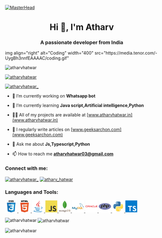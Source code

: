 [![MasterHead](https://wallpapercave.com/wp/wp7080156.jpg)](https://www.atharvhatwar.in)
<h1 align="center">Hi 👋, I'm Atharv</h1>
<h3 align="center">A passionate developer from India</h3>
img align="right" alt="Coding" width="400" src="https://media.tenor.com/-UygBh3nnfEAAAAC/coding.gif"

<p align="left"> <img src="https://komarev.com/ghpvc/?username=atharvhatwar&label=Profile%20views&color=0e75b6&style=flat" alt="atharvhatwar" /> </p>

<p align="left"> <a href="https://github.com/ryo-ma/github-profile-trophy"><img src="https://github-profile-trophy.vercel.app/?username=atharvhatwar" alt="atharvhatwar" /></a> </p>

<p align="left"> <a href="https://twitter.com/atharvhatwar_" target="blank"><img src="https://img.shields.io/twitter/follow/atharvhatwar_?logo=twitter&style=for-the-badge" alt="atharvhatwar_" /></a> </p>

- 🔭 I’m currently working on **Whatsapp bot**

- 🌱 I’m currently learning **Java script,Artificial intelligence,Python**

- 👨‍💻 All of my projects are available at [www.atharvhatwar.in](www.atharvhatwar.in)

- 📝 I regularly write articles on [www.geeksarchon.com](www.geeksarchon.com)

- 💬 Ask me about **Js,Typescript,Python**

- 📫 How to reach me **atharvhatwar03@gmail.com**

<h3 align="left">Connect with me:</h3>
<p align="left">
<a href="https://twitter.com/atharvhatwar_" target="blank"><img align="center" src="https://raw.githubusercontent.com/rahuldkjain/github-profile-readme-generator/master/src/images/icons/Social/twitter.svg" alt="atharvhatwar_" height="30" width="40" /></a>
<a href="https://instagram.com/atharv_hatwar" target="blank"><img align="center" src="https://raw.githubusercontent.com/rahuldkjain/github-profile-readme-generator/master/src/images/icons/Social/instagram.svg" alt="atharv_hatwar" height="30" width="40" /></a>
</p>

<h3 align="left">Languages and Tools:</h3>
<p align="left"> <a href="https://www.w3schools.com/css/" target="_blank" rel="noreferrer"> <img src="https://raw.githubusercontent.com/devicons/devicon/master/icons/css3/css3-original-wordmark.svg" alt="css3" width="40" height="40"/> </a> <a href="https://www.w3.org/html/" target="_blank" rel="noreferrer"> <img src="https://raw.githubusercontent.com/devicons/devicon/master/icons/html5/html5-original-wordmark.svg" alt="html5" width="40" height="40"/> </a> <a href="https://www.java.com" target="_blank" rel="noreferrer"> <img src="https://raw.githubusercontent.com/devicons/devicon/master/icons/java/java-original.svg" alt="java" width="40" height="40"/> </a> <a href="https://developer.mozilla.org/en-US/docs/Web/JavaScript" target="_blank" rel="noreferrer"> <img src="https://raw.githubusercontent.com/devicons/devicon/master/icons/javascript/javascript-original.svg" alt="javascript" width="40" height="40"/> </a> <a href="https://www.mongodb.com/" target="_blank" rel="noreferrer"> <img src="https://raw.githubusercontent.com/devicons/devicon/master/icons/mongodb/mongodb-original-wordmark.svg" alt="mongodb" width="40" height="40"/> </a> <a href="https://www.mysql.com/" target="_blank" rel="noreferrer"> <img src="https://raw.githubusercontent.com/devicons/devicon/master/icons/mysql/mysql-original-wordmark.svg" alt="mysql" width="40" height="40"/> </a> <a href="https://www.oracle.com/" target="_blank" rel="noreferrer"> <img src="https://raw.githubusercontent.com/devicons/devicon/master/icons/oracle/oracle-original.svg" alt="oracle" width="40" height="40"/> </a> <a href="https://www.php.net" target="_blank" rel="noreferrer"> <img src="https://raw.githubusercontent.com/devicons/devicon/master/icons/php/php-original.svg" alt="php" width="40" height="40"/> </a> <a href="https://www.python.org" target="_blank" rel="noreferrer"> <img src="https://raw.githubusercontent.com/devicons/devicon/master/icons/python/python-original.svg" alt="python" width="40" height="40"/> </a> <a href="https://www.typescriptlang.org/" target="_blank" rel="noreferrer"> <img src="https://raw.githubusercontent.com/devicons/devicon/master/icons/typescript/typescript-original.svg" alt="typescript" width="40" height="40"/> </a> </p>

<p><img align="left" src="https://github-readme-stats.vercel.app/api/top-langs?username=atharvhatwar&show_icons=true&locale=en&layout=compact" alt="atharvhatwar" /></p>

<p>&nbsp;<img align="center" src="https://github-readme-stats.vercel.app/api?username=atharvhatwar&show_icons=true&locale=en" alt="atharvhatwar" /></p>

<p><img align="center" src="https://github-readme-streak-stats.herokuapp.com/?user=atharvhatwar&" alt="atharvhatwar" /></p>

